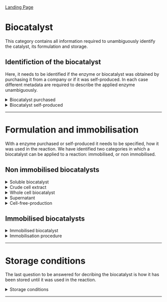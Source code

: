 [Landing Page](/Readme.md)

# Biocatalyst

This category contains all information required to unambiguously identify the catalyst, its formulation and storage. 

## Identifiction of the biocatalyst

Here, it needs to be identified if the enzyme or biocatalyst was obtained by purchasing it from a company or if it was self-produced. In each case different metadata are required to describe the applied enzyme unambiguously.

<details> <Summary>Biocatalyst purchased</Summary>

### BiocatalystPurchased

Important information for characterizing the biocatalyst and determining its origin.

- __name*__
  - Type: string
  - Description: Name of the biocatalyst
- __ecnumber__
  - Type: string
  - Description: Code used to determine the family of a protein.

- __chemical_reaction__
  - Type: string
  - Description: reactio catalysed by the enzyme

- __sequence__
  - Type: string
  - Description: Amono acid sequence of the enzyme

- __origin_organism__
  - Type: string
  - Description: Organism from which the enzyme was extracted or identfied
 
- __supplier__
  - Type: string
  - Company from which the enzyme was purchased

- __production_organism__
  - Type: string
  - Description: Organism in which the enzyme was produced

- __postranslational_modification__
  - Type: string
  - Description: Code used to determine the family of a protein.

- __purity__
  - Type: float
  - Description: purity of the enzyme

- __purity_specification__
  - Type: string
  - Description: description of how the purity of the biocatalyst was determined. In case of purchased enzymes, this information is often available in the product specification sheet.

- __formulation__
  - Type: string
  - Description: formulation of the biocatlyst, eg powder, solution etc.

</details>

<details> <Summary>Biocatalyst self-produced</Summary>

### BiocatalystSelfProduced

Important information to characterize the biocatalyst and to describe it clearly.

- __name*__
  - Type: string
  - Description: Name of the biocatalyst

- __ecnumber__
  - Type: string
  - Description: Code used to determine the family of a protein

- __chemical_reaction__
  - Type: string
  - Description: reaction catalysed by the enzyme

- __sequence__
  - Type: string
  - Description: Amino acid sequence of the enzyme

- __origin_organism__
  - Type: string
  - Description: Organism from which the enzyme was extracted or identfied

- __production_organism__
  - Type: string
  - Description: Organism in which the enzyme was produced

- __postranslational_modification__
  - Type: string
  - Description: Code used to determine the family of a protein

- __purity__
  - Type: float
  - Description: purity of the enzyme

- __purity_specification__
  - Type: string
  - Description: description of how the purity of the biocatalyst was determined

- __formulation__
  - Type: string
  - Description: formulation of the biocatalyst, eg powder, solution etc.

- __purification_method__
  - Type: string
  - Description: method used for purification of the enyme

</details>

<hr>

# Formulation and immobilisation

With a enzyme purchased or self-produced it needs to be specified, how it was used in the reaction. We have identified two categories in which a biocatalyst can be applied to a reaction: immobilised, or non immobilised.

## Non immobilised biocatalysts

<details> <Summary>Soluble biocatalyst</Summary>

### SolubleBiocatalyst [_BiocatalystSelfProduced_]

- __concentration*__
  - Type: posfloat
  - Description: Concentration of the biocatalyst

- __activity__:
  - Type: float
  - Description: Acitivity of the enzyme in U/mg or U/mL

- __concentration_determination_method*__
  - Type: string
  - Description: Method on how the concentration has been determined

- __formulation__
  - Type: string
  - Description: Formulation of the biocatalyst, eg powder, solution etc.

- __purification_procedure__
  - Type: string
  - Description: Method used to purifiy the biocatalyst

</details>

<details> <Summary>Crude cell extract</Summary>
  
### CrudeCellExtract [_BiocatalystSelfProduced_]

- __cell_disruption_process__
  - Type: string
  - Description: Method how the cells were disrupted

- __concentration__
  - Type: float
  - Description: Concentration of the biocatalyst

- __concentration_determination_method__
  - Type: string
  - Description: Method how the concentration was measured

</details>

<details> <Summary>Whole cell biocatalyst</Summary>

### WholeCellBiocatalyst [_BiocatalystSelfProduced_]

- __harvesting_method__
  - Type: string
  - Description: How were the cells harvested

- __formulation__
  - Type: string
  - Description: formulation of the catalyst (wet cells, lyophillised?)

</details>

<details> <Summary>Supernatant</Summary>

### Supernatant [_BiocatalystSelfProduced_]

- __production_organism__
  - Type: string
  - Description: Which organism was producing and secreting the biocatalyst?

- __separation_method__
  - Type: string
  - Description: The method of how the supernatant was separated from the cells

</details>

<details> <Summary>Cell-free-production</Summary>

### CellFreeProduction [_BiocatalystSelfProduced_]

- __source_of_cellfree_extract__
  - Type: string
  - Description: Specification of the organism or cell type from which the cell-free extract is derived. This could be bacterial, plant, animal, or another source.
 
- __extract_preparation__
  - Type: string
  - Description: Evaluation of the steps taken to prepare the cell-free extract, including cell disruption, cell lysis, processing, and separation of cellular components.  

</details>



## Immobilised biocatalysts

<details> <Summary>Immobilised biocatalyst</Summary>

### ImmobilisedBiocatalyst [_BiocatalystSelfProduced_]


- __purification_procedure__
  - Type: string
  - Description: Method for purifying the enzyme

- __concentration__
  - Type: float
  - Description: Concentration of the enzyme on the immobilised phase

- __concentration_determination_method__
  - Type: string
  - Description: Method how the concentration was measured

</details>

<details> <Summary>Immobilisation procedure</Summary>

### ImmobilisationProcedure [_BiocatalystSelfProduced_]

- __immobilisation_method__
  - Type: string
  - Description: Method for immobilising the enzyme. Common methods are e.g. adsorption, embedding in matrices, crosslinking, coimmobilization with carrier materials, etc.
 
- __carrier_material__
  - Type: string
  - Despription: If you a support material was used, the name of the support material must be specified. This could be e.g. a gel, a membrane or a particle. (__if_applicable__)

- __carrier_material_concentration__
  - Type: string
  - Despription: Concentration of the used carrier material. (__if_applicable__)

- __immobilisation_yield__
  - Type: string
  - Despription: Definition of how efficiently the enzyme was immobilized.  

</details>

<hr>

# Storage conditions

The last question to be answered for decribing the biocatalyst is how it has been stored until it was used in the reaction.


<details> <Summary>Storage conditions</Summary>

### StorageConditions [_BiocatalystSelfProduced_]

- __temperature__
  - Type: float
  - Description: Storage temperature (-20°C, -80°C)

- __storage_start__
  - Type: date
  - Description: When did storage start?

- __additives__
  - Type: string
  - Description: Were additives added, for example glycerol?

- __removing/rethawing__
  - Type: sting
  - Description: How was the catalyst removed from storage or rethawed?

- __thawing_process__
  - Type: string
  - Description: How was the catalyst frozen, any special devices or additives?

</details>

<hr>
